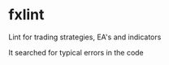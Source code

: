 # fxlint
Lint for trading strategies, EA's and indicators

It searched for typical errors in the code
